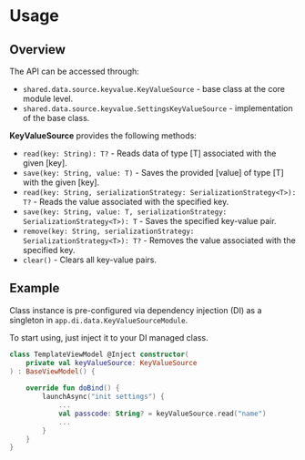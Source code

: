# Usage

## Overview

The API can be accessed through:
- `shared.data.source.keyvalue.KeyValueSource` - base class at the core module level.
- `shared.data.source.keyvalue.SettingsKeyValueSource` - implementation of the base class.

**KeyValueSource** provides the following methods:

- `read(key: String): T?` - Reads data of type [T] associated with the given [key].
- `save(key: String, value: T)` - Saves the provided [value] of type [T] with the given [key].
- `read(key: String, serializationStrategy: SerializationStrategy<T>): T?` - Reads the value associated with the specified key.
- `save(key: String, value: T, serializationStrategy: SerializationStrategy<T>): T` - Saves the specified key-value pair.
- `remove(key: String, serializationStrategy: SerializationStrategy<T>): T?` - Removes the value associated with the specified key.
- `clear()` - Clears all key-value pairs.

## Example

Class instance is pre-configured via dependency injection (DI) as a singleton in `app.di.data.KeyValueSourceModule`.

To start using, just inject it to your DI managed class.

```kotlin
class TemplateViewModel @Inject constructor(
    private val keyValueSource: KeyValueSource
) : BaseViewModel() {
    
    override fun doBind() {
        launchAsync("init settings") {
            ...
            val passcode: String? = keyValueSource.read("name")
            ...
        }
    }
}
```
